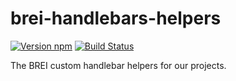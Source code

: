 # brei-handlebars-helpers

[![Version npm][version]](http://browsenpm.org/package/brei-handlebars-helpers)
[![Build Status](https://travis-ci.org/BarkleyREI/brei-handlebars-helpers.svg?branch=master)](https://travis-ci.org/BarkleyREI/brei-handlebars-helpers) 

[version]: http://img.shields.io/npm/v/brei-handlebars-helpers.svg?style=flat-square

The BREI custom handlebar helpers for our projects.
